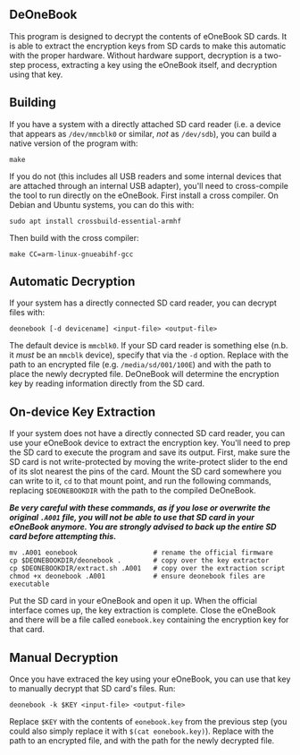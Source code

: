DeOneBook
---------

This program is designed to decrypt the contents of eOneBook SD cards. It is
able to extract the encryption keys from SD cards to make this automatic with
the proper hardware. Without hardware support, decryption is a two-step
process, extracting a key using the eOneBook itself, and decryption using that
key.

Building
--------

If you have a system with a directly attached SD card reader (i.e. a device
that appears as `/dev/mmcblk0` or similar, *not* as `/dev/sdb`), you can build
a native version of the program with:

    make

If you do not (this includes all USB readers and some internal devices that are
attached through an internal USB adapter), you'll need to cross-compile the
tool to run directly on the eOneBook. First install a cross compiler. On
Debian and Ubuntu systems, you can do this with:

    sudo apt install crossbuild-essential-armhf

Then build with the cross compiler:

    make CC=arm-linux-gnueabihf-gcc

Automatic Decryption
--------------------

If your system has a directly connected SD card reader, you can decrypt files
with:

    deonebook [-d devicename] <input-file> <output-file>

The default device is `mmcblk0`. If your SD card reader is something else
(n.b. it *must* be an `mmcblk` device), specify that via the `-d` option.
Replace <input-file> with the path to an encrypted file (e.g.
`/media/sd/001/100E`) and <output-file> with the path to place the newly
decrypted file. DeOneBook will determine the encryption key by reading
information directly from the SD card.

On-device Key Extraction
------------------------

If your system does not have a directly connected SD card reader, you can
use your eOneBook device to extract the encryption key. You'll need to prep
the SD card to execute the program and save its output. First, make sure the
SD card is not write-protected by moving the write-protect slider to the end
of its slot nearest the pins of the card. Mount the SD card somewhere you can
write to it, `cd` to that mount point, and run the following commands,
replacing `$DEONEBOOKDIR` with the path to the compiled DeOneBook.

***Be very careful with these commands, as if you lose or overwrite the
original `.A001` file, you will not be able to use that SD card in your
eOneBook anymore. You are strongly advised to back up the entire SD card
before attempting this.***

    mv .A001 eonebook                   # rename the official firmware
    cp $DEONEBOOKDIR/deonebook .        # copy over the key extractor
    cp $DEONEBOOKDIR/extract.sh .A001   # copy over the extraction script
    chmod +x deonebook .A001            # ensure deonebook files are executable

Put the SD card in your eOneBook and open it up. When the official interface
comes up, the key extraction is complete. Close the eOneBook and there will be
a file called `eonebook.key` containing the encryption key for that card.

Manual Decryption
-----------------

Once you have extraced the key using your eOneBook, you can use that key to
manually decrypt that SD card's files. Run:

    deonebook -k $KEY <input-file> <output-file>

Replace `$KEY` with the contents of `eonebook.key` from the previous step (you
could also simply replace it with `$(cat eonebook.key)`). Replace <input-file>
with the path to an encrypted file, and <output-file> with the path for the
newly decrypted file.
